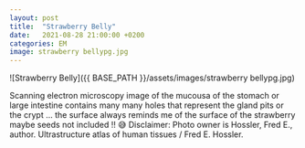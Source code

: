 ```yaml
---
layout: post
title:  "Strawberry Belly"
date:   2021-08-28 21:00:00 +0200
categories: EM
image: strawberry bellypg.jpg
---
```


![Strawberry Belly]({{ BASE_PATH }}/assets/images/strawberry bellypg.jpg)


Scanning electron microscopy image of the mucousa of the stomach or large intestine contains many many holes that represent the gland pits or the crypt ... the surface always reminds me of the surface of the strawberry maybe seeds not included !!
😅
Disclaimer: Photo owner is Hossler, Fred E., author.
Ultrastructure atlas of human tissues / Fred E. Hossler.
